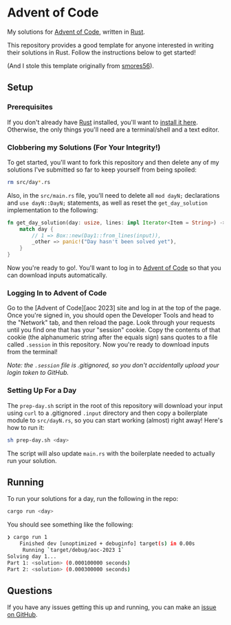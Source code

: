 Advent of Code
==============

My solutions for [Advent of Code][aoc], written in [Rust][rust].

This repository provides a good template for anyone interested in writing
their solutions in Rust. Follow the instructions below to get started!

(And I stole this template originally from [smores56](https://github.com/smores56/aoc-2022)).

## Setup

### Prerequisites

If you don't already have [Rust][rust] installed, you'll want to
[install it here][install rust]. Otherwise, the only things you'll need
are a terminal/shell and a text editor.

### Clobbering my Solutions (For Your Integrity!)

To get started, you'll want to fork this repository and then delete any
of my solutions I've submitted so far to keep yourself from being spoiled:

```bash
rm src/day*.rs
```

Also, in the `src/main.rs` file, you'll need to delete all `mod dayN;`
declarations and `use dayN::DayN;` statements, as well as reset the
`get_day_solution` implementation to the following:

```rust
fn get_day_solution(day: usize, lines: impl Iterator<Item = String>) -> Box<dyn DaySolution> {
    match day {
        // 1 => Box::new(Day1::from_lines(input)),
        _other => panic!("Day hasn't been solved yet"),
    }
}
```

Now you're ready to go!. You'll want to log in to [Advent of Code][aoc]
so that you can download inputs automatically.

### Logging In to Advent of Code

Go to the [Advent of Code][aoc 2023] site and log in at the top of the
page. Once you're signed in, you should open the Developer Tools and head
to the "Network" tab, and then reload the page. Look through your requests
until you find one that has your "session" cookie. Copy the contents of
that cookie (the alphanumeric string after the equals sign) sans quotes to
a file called `.session` in this repository. Now you're ready to download
inputs from the terminal!

_Note: the `.session` file is .gitignored, so you don't accidentally upload_
_your login token to GitHub._

### Setting Up For a Day

The `prep-day.sh` script in the root of this repository will download your
input using `curl` to a .gitignored `.input` directory and then copy a
boilerplate module to `src/dayN.rs`, so you can start working (almost)
right away! Here's how to run it:

```bash
sh prep-day.sh <day>
```

The script will also update `main.rs` with the boilerplate needed to
actually run your solution.

## Running

To run your solutions for a day, run the following in the repo:

```bash
cargo run <day>
```

You should see something like the following:

```bash
❯ cargo run 1
    Finished dev [unoptimized + debuginfo] target(s) in 0.00s
     Running `target/debug/aoc-2023 1`
Solving day 1...
Part 1: <solution> (0.000100000 seconds)
Part 2: <solution> (0.000300000 seconds)
```

## Questions

If you have any issues getting this up and running, you can make an
[issue on GitHub][make issue].


[aoc]: https://adventofcode.com/
[rust]: https://rust-lang.org
[install rust]: https://www.rust-lang.org/tools/install
[make issue]: https://github.com/bjoernd/aoc-2023/issues/new
